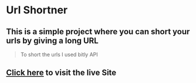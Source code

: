 # Url Shortner

## This is a simple project where you can short your urls by giving a long URL

> To short the urls I used bitly API

## [Click here](https://url-shortner-byalthaf.netlify.com) to visit the live Site
